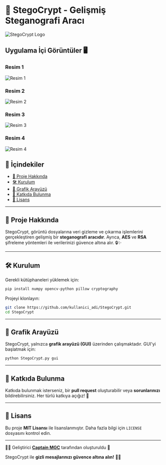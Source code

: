 # 🚀 StegoCrypt - Gelişmiş Steganografi Aracı

![StegoCrypt Logo](https://blogger.googleusercontent.com/img/b/R29vZ2xl/AVvXsEjuyuf-kDP1U0Ij2LkgJ0egjL3iXn3hqO-sXP05CVXOSHwfsFzUgXAyQvdlJDHPBY1hxLDu7V7nn57ysISJgcvGbaGxqFlpH_IZ7kwTfVPXqQIJCOtxpdOa-AiLE4fuqHKNSMfH4UfkGr70AIKukv6Ry8vZ0mfV1-pcb4A9k3td8yZTzdREC0mBQPFTXyE/s16000/Gemini_Generated_Image_bfr7e4bfr7e4bfr7.jpeg)

## Uygulama İçi Görüntüler 🖥️

### Resim 1
![Resim 1](https://blogger.googleusercontent.com/img/b/R29vZ2xl/AVvXsEgqu7neYNKRwEbZDiftkZ-3dW_UbIo0nSTbFKkqPgA1CuYX1G7P5NuOT5MzIw_0bexbHUzJ4JL525gZ9RMK-ToTRQqQkcrRHYoSRD4ibb9tT1oywzYdF4b5gXpmO_NRWSX_CknVll3lU3hzHz8b7iNKjAlrle7cW8Cyh5He1pjuVOwIhdOsW3zuIoK7GBc/s16000/Ekran%20g%C3%B6r%C3%BCnt%C3%BCs%C3%BC%202025-03-14%20153812.png)

### Resim 2
![Resim 2](https://blogger.googleusercontent.com/img/b/R29vZ2xl/AVvXsEjxDjNwGTe2ixusdY24hQ4h-JmJTKQ-909aySP0nGBpo9BPlf9fkmmUwvQL6wFbVQAEI6VAF4FuV3k7aZij8ifBpWzozsSjEb-bWz2y-7AexR8xHMAL04blOJMOTowx_nVvfUFZEsi-a674gK4lV-k5GQachesV7BeT0zi_DMLU1I2SCXP0i87QJgvvuo8/s16000/Ekran%20g%C3%B6r%C3%BCnt%C3%BCs%C3%BC%202025-03-14%20153817.png)

### Resim 3
![Resim 3](https://blogger.googleusercontent.com/img/b/R29vZ2xl/AVvXsEjcnTv7y1F1eIZyr8rZnyUDvsnka6S5FEbo4Z9d3JerZ-lY1m3CCL5ZtdTFKy3gw5Te_32_-I2L_UL9nMJaiNJBS_1L8CghFXzx90DB8NUrlMLdyb4S9nrAzw06YAdeHuX4_9aft85BRK7fiRNpsQwtW6BIaDVs4ZBOdbFlSuU-D4aHJytOHIP41jwL4bk/s16000/Ekran%20g%C3%B6r%C3%BCnt%C3%BCs%C3%BC%202025-03-14%20153819.png)

### Resim 4
![Resim 4](https://blogger.googleusercontent.com/img/b/R29vZ2xl/AVvXsEi8ZeoshBMhx0Yig6bhtYM-MSQh9MjDOW-sbLhb0_LZNK8IIe-Cqmn0eUGDAyhfVuUePb9UdA5eWPzGGtzLVL9SmYvbBLawSaww05gSCSsmz2-2wDJjOV3q1ZPXzF1aJQ15Hr2w2neeVtKz8_O-gtKWl9mk_tjFm3FbE1x7LdPKNIhsPFjSZoj9rEc9xKU/s16000/Ekran%20g%C3%B6r%C3%BCnt%C3%BCs%C3%BC%202025-03-14%20153821.png)

## 📌 İçindekiler
- [📖 Proje Hakkında](#-proje-hakkında)
- [🛠️ Kurulum](#-kurulum)
- [🎨 Grafik Arayüzü](#-grafik-arayüzü)
- [🤝 Katkıda Bulunma](#-katkıda-bulunma)
- [📜 Lisans](#-lisans)

---

## 📖 Proje Hakkında
StegoCrypt, görüntü dosyalarına veri gizleme ve çıkarma işlemlerini gerçekleştiren gelişmiş bir **steganografi aracıdır**. Ayrıca, **AES** ve **RSA** şifreleme yöntemleri ile verilerinizi güvence altına alır. 🔒✨

---


## 🛠️ Kurulum

Gerekli kütüphaneleri yüklemek için:
```bash
pip install numpy opencv-python pillow cryptography
```

Projeyi klonlayın:
```bash
git clone https://github.com/kullanici_adi/StegoCrypt.git
cd StegoCrypt
```

---

## 🎨 Grafik Arayüzü
StegoCrypt, yalnızca **grafik arayüzü (GUI)** üzerinden çalışmaktadır. GUI'yi başlatmak için:
```bash
python StegoCrypt.py gui
```

---

## 🤝 Katkıda Bulunma
Katkıda bulunmak isterseniz, bir **pull request** oluşturabilir veya **sorunlarınızı** bildirebilirsiniz. Her türlü katkıya açığız! 🚀

---

## 📜 Lisans
Bu proje **MIT Lisansı** ile lisanslanmıştır. Daha fazla bilgi için `LICENSE` dosyasını kontrol edin.

---
👨‍💻 Geliştirici
**[Captain MGC](https://github.com/captainmgc)**  tarafından oluşturuldu 🚀

StegoCrypt ile **gizli mesajlarınızı güvence altına alın!** 🎉🔐


